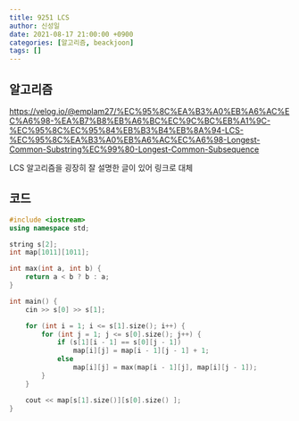 ```yaml
---
title: 9251 LCS
author: 신성일
date: 2021-08-17 21:00:00 +0900
categories: [알고리즘, beackjoon]
tags: []
---
```


## 알고리즘

https://velog.io/@emplam27/%EC%95%8C%EA%B3%A0%EB%A6%AC%EC%A6%98-%EA%B7%B8%EB%A6%BC%EC%9C%BC%EB%A1%9C-%EC%95%8C%EC%95%84%EB%B3%B4%EB%8A%94-LCS-%EC%95%8C%EA%B3%A0%EB%A6%AC%EC%A6%98-Longest-Common-Substring%EC%99%80-Longest-Common-Subsequence

LCS 알고리즘을 굉장히 잘 설명한 글이 있어 링크로 대체

## 코드

```c++
#include <iostream>
using namespace std;

string s[2];
int map[1011][1011];

int max(int a, int b) {
	return a < b ? b : a;
}

int main() {
	cin >> s[0] >> s[1];

	for (int i = 1; i <= s[1].size(); i++) {
		for (int j = 1; j <= s[0].size(); j++) {
			if (s[1][i - 1] == s[0][j - 1])
				map[i][j] = map[i - 1][j - 1] + 1;
			else
				map[i][j] = max(map[i - 1][j], map[i][j - 1]);
		}
 	}

	cout << map[s[1].size()][s[0].size() ];
}
```
